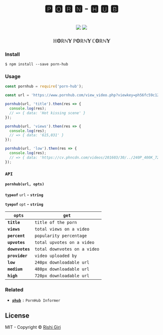 <h1 align="center">
<br>
	<b>🅿 🅾 🆁 🅽 - 🅷 🆄 🅱</b>
	<br>
</h1>

<p align="center">
	<br>
	<a href="https://travis-ci.org/CodeDotJS/porn-hub"><img src="https://travis-ci.org/CodeDotJS/porn-hub.svg?branch=master"></a>
	<img src="https://img.shields.io/badge/code_style-XO-5ed9c7.svg">
</p>

<h3 align="center">ℍ𝕆ℝℕ𝕐   ℙ𝕆ℝℕ𝕐   ℂ𝕆ℝℕ𝕐</h3>



### Install

```
$ npm install --save porn-hub
```

### Usage

```js
const pornhub = require('porn-hub');

const url = 'https://www.pornhub.com/view_video.php?viewkey=ph56fc59c124c0c';

pornhub(url, 'title').then(res => {
  console.log(res);
  // => { data: 'Hot kissing scene' }
});

```

```js
pornhub(url, 'views').then(res => {
  console.log(res);
  // => { data: '615,031' }
});
```

```js
pornhub(url, 'low').then(res => {
  console.log(res);
  // => { data: 'https://cv.phncdn.com/videos/201603/30/../240P_400K_72472822.mp4?a5c..3d8' }
});
```

### `API`

#### __`pornhub(url, opts)`__


__`typeof`__ `url`  __-__ __`string`__

__`tyepof`__ `opt` __-__ __`string`__

| __`opts`__ | __`get`__                  |
|------------|----------------------------|
| __`title`__      | `title of the porn`          |
| __`views`__      | `total views on a video`     |
| __`percent`__    | `popularity percentage`      |
| __`upvotes`__    | `total upvotes on a video`   |
| __`downvotes`__  | `total downvotes on a video` |
| __`provider`__   | `video uploaded by`          |
| __`low`__        | `240px downloadable url`     |
| __`medium`__     | `480px downloadable url`     |
| __`high`__       | `720px downloadable url`     |

### Related

- __[`phub`](https://github.com/CodeDotJS/phub)__ `:` `PornHub Informer`

## License

MIT - Copyright &copy; [Rishi Giri](http://rishi.ml)
